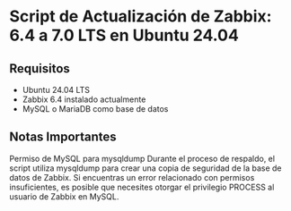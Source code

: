 # Script de Actualización de Zabbix: 6.4 a 7.0 LTS en Ubuntu 24.04

## Requisitos
- Ubuntu 24.04 LTS
- Zabbix 6.4 instalado actualmente
- MySQL o MariaDB como base de datos


## Notas Importantes
Permiso de MySQL para mysqldump
Durante el proceso de respaldo, el script utiliza mysqldump para crear una copia de seguridad de la base de datos de Zabbix. Si encuentras un error relacionado con permisos insuficientes, es posible que necesites otorgar el privilegio PROCESS al usuario de Zabbix en MySQL.


